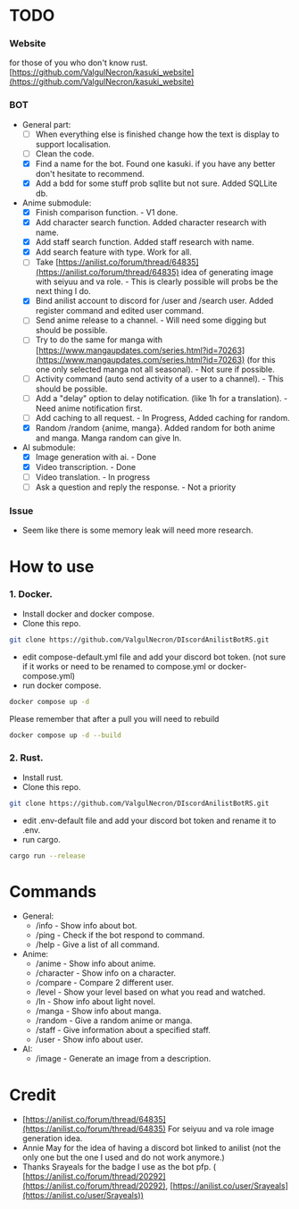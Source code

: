 # TODO

### Website

for those of you who don't know rust. \
[https://github.com/ValgulNecron/kasuki_website](https://github.com/ValgulNecron/kasuki_website)

### BOT

- General part:
    - [ ] When everything else is finished change how the text is display to support localisation.
    - [ ] Clean the code.
    - [X] Find a name for the bot. Found one kasuki. if you have any better don't hesitate to recommend.
    - [x] Add a bdd for some stuff prob sqllite but not sure. Added SQLLite db.

- Anime submodule:
    - [X] Finish comparison function. - V1 done.
    - [X] Add character search function. Added character research with name.
    - [X] Add staff search function. Added staff research with name.
    - [X] Add search feature with type. Work for all.
    - [ ] Take [https://anilist.co/forum/thread/64835](https://anilist.co/forum/thread/64835) idea of generating image
      with seiyuu and va role. - This is clearly possible will probs be the next thing I do.
    - [X] Bind anilist account to discord for /user and /search user. Added register command and edited user command.
    - [ ] Send anime release to a channel. - Will need some digging but should be possible.
    - [ ] Try to do the same for manga
      with [https://www.mangaupdates.com/series.html?id=70263](https://www.mangaupdates.com/series.html?id=70263) (for
      this one only selected manga not all seasonal). - Not sure if possible.
    - [ ] Activity command (auto send activity of a user to a channel). - This should be possible.
    - [ ] Add a "delay" option to delay notification. (like 1h for a translation). - Need anime notification first.
    - [ ] Add caching to all request. - In Progress, Added caching for random.
    - [X] Random /random {anime, manga}. Added random for both anime and manga. Manga random can give ln.

- AI submodule:
    - [X] Image generation with ai. - Done
    - [X] Video transcription. - Done
    - [ ] Video translation. - In progress
    - [ ] Ask a question and reply the response. - Not a priority

### Issue
- Seem like there is some memory leak will need more research.

# How to use

### 1. Docker.

- Install docker and docker compose.
- Clone this repo.

```bash
git clone https://github.com/ValgulNecron/DIscordAnilistBotRS.git
```

- edit compose-default.yml file and add your discord bot token. (not sure if it works or need to be renamed to
  compose.yml or docker-compose.yml)
- run docker compose.

```bash
docker compose up -d
```

Please remember that after a pull you will need to rebuild

```bash
docker compose up -d --build 
```

### 2. Rust.

- Install rust.
- Clone this repo.

```bash
git clone https://github.com/ValgulNecron/DIscordAnilistBotRS.git
```

- edit .env-default file and add your discord bot token and rename it to .env.
- run cargo.

```bash
cargo run --release
```

# Commands

- General:
    - /info - Show info about bot.
    - /ping - Check if the bot respond to command.
    - /help - Give a list of all command.
- Anime:
    - /anime - Show info about anime.
    - /character - Show info on a character.
    - /compare - Compare 2 different user.
    - /level - Show your level based on what you read and watched.
    - /ln - Show info about light novel.
    - /manga - Show info about manga.
    - /random - Give a random anime or manga.
    - /staff - Give information about a specified staff.
    - /user - Show info about user.
- AI:
    - /image - Generate an image from a description.

# Credit

- [https://anilist.co/forum/thread/64835](https://anilist.co/forum/thread/64835) For seiyuu and va role image generation
  idea.
- Annie May for the idea of having a discord bot linked to anilist (not the only one but the one I used and do not work
  anymore.)
- Thanks Srayeals for the badge I use as the bot pfp. (
  [https://anilist.co/forum/thread/20292](https://anilist.co/forum/thread/20292), [https://anilist.co/user/Srayeals](https://anilist.co/user/Srayeals))